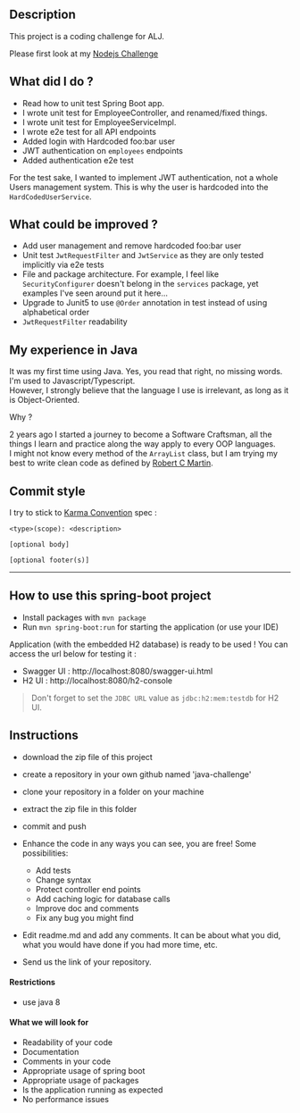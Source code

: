 ## Description

This project is a coding challenge for ALJ. 

Please first look at my [Nodejs Challenge](https://github.com/Sorikairox/santa-app)

## What did I do ?

- Read how to unit test Spring Boot app.
- I wrote unit test for EmployeeController, and renamed/fixed things.
- I wrote unit test for EmployeeServiceImpl.
- I wrote e2e test for all API endpoints
- Added login with Hardcoded foo:bar user 
- JWT authentication on `employees` endpoints
- Added authentication e2e test

For the test sake, I wanted to implement JWT authentication, not a whole Users management system. This is why the user is hardcoded into the `HardCodedUserService`.


## What could be improved ?

- Add user management and remove hardcoded foo:bar user
- Unit test `JwtRequestFilter` and `JwtService` as they are only tested implicitly via e2e tests
- File and package architecture. For example, I feel like `SecurityConfigurer` doesn't belong in the `services` package, yet examples I've seen around put it here...
- Upgrade to Junit5 to use `@Order` annotation in test instead of using alphabetical order
- `JwtRequestFilter` readability
## My experience in Java

It was my first time using Java. Yes, you read that right, no missing words. I'm used to Javascript/Typescript.<br>However, I strongly believe that the language I use is irrelevant, as long as it is Object-Oriented.

Why ?

2 years ago I started a journey to become a Software Craftsman, all the things I learn and practice along the way apply to every OOP languages. <br>I might not know every method of the `ArrayList` class, but I am trying my best to write clean code as defined by [Robert C Martin](https://www.amazon.com/Clean-Code-Handbook-Software-Craftsmanship/dp/0132350882).

## Commit style

I try to stick to [Karma Convention](http://karma-runner.github.io/6.3/dev/git-commit-msg.html) spec : <br>

```
<type>(scope): <description>

[optional body]

[optional footer(s)]
```

-----
## How to use this spring-boot project

- Install packages with `mvn package`
- Run `mvn spring-boot:run` for starting the application (or use your IDE)

Application (with the embedded H2 database) is ready to be used ! You can access the url below for testing it :

- Swagger UI : http://localhost:8080/swagger-ui.html
- H2 UI : http://localhost:8080/h2-console

> Don't forget to set the `JDBC URL` value as `jdbc:h2:mem:testdb` for H2 UI.



## Instructions

- download the zip file of this project
- create a repository in your own github named 'java-challenge'
- clone your repository in a folder on your machine
- extract the zip file in this folder
- commit and push

- Enhance the code in any ways you can see, you are free! Some possibilities:
  - Add tests
  - Change syntax
  - Protect controller end points
  - Add caching logic for database calls
  - Improve doc and comments
  - Fix any bug you might find
- Edit readme.md and add any comments. It can be about what you did, what you would have done if you had more time, etc.
- Send us the link of your repository.

#### Restrictions
- use java 8


#### What we will look for
- Readability of your code
- Documentation
- Comments in your code
- Appropriate usage of spring boot
- Appropriate usage of packages
- Is the application running as expected
- No performance issues

